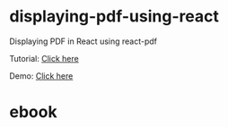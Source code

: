 # displaying-pdf-using-react
Displaying PDF in React using react-pdf

Tutorial: <a href="https://levelup.gitconnected.com/displaying-pdf-in-react-app-6e9d1fffa1a9" target="_blank">Click here</a>

Demo: <a href="https://codesandbox.io/s/displaying-pdf-using-react-5d003" target="_blank">Click here</a>
# ebook
